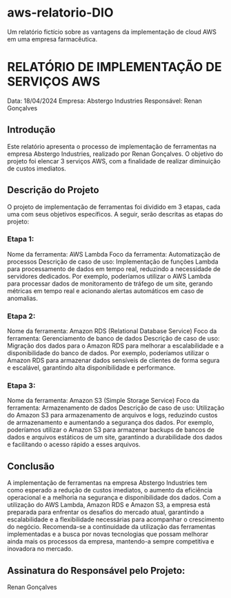 # aws-relatorio-DIO
Um relatório fictício sobre as vantagens da implementação de cloud AWS em uma empresa farmacêutica.

# RELATÓRIO DE IMPLEMENTAÇÃO DE SERVIÇOS AWS
Data: 18/04/2024 Empresa: Abstergo Industries Responsável: Renan Gonçalves

## Introdução
Este relatório apresenta o processo de implementação de ferramentas na empresa Abstergo Industries, realizado por Renan Gonçalves. O objetivo do projeto foi elencar 3 serviços AWS, com a finalidade de realizar diminuição de custos imediatos.

## Descrição do Projeto
O projeto de implementação de ferramentas foi dividido em 3 etapas, cada uma com seus objetivos específicos. A seguir, serão descritas as etapas do projeto:

### Etapa 1:

Nome da ferramenta: AWS Lambda
Foco da ferramenta: Automatização de processos
Descrição de caso de uso: Implementação de funções Lambda para processamento de dados em tempo real, reduzindo a necessidade de servidores dedicados. Por exemplo, poderíamos utilizar o AWS Lambda para processar dados de monitoramento de tráfego de um site, gerando métricas em tempo real e acionando alertas automáticos em caso de anomalias.

### Etapa 2:

Nome da ferramenta: Amazon RDS (Relational Database Service)
Foco da ferramenta: Gerenciamento de banco de dados
Descrição de caso de uso: Migração dos dados para o Amazon RDS para melhorar a escalabilidade e a disponibilidade do banco de dados. Por exemplo, poderíamos utilizar o Amazon RDS para armazenar dados sensíveis de clientes de forma segura e escalável, garantindo alta disponibilidade e performance.

### Etapa 3:

Nome da ferramenta: Amazon S3 (Simple Storage Service)
Foco da ferramenta: Armazenamento de dados
Descrição de caso de uso: Utilização do Amazon S3 para armazenamento de arquivos e logs, reduzindo custos de armazenamento e aumentando a segurança dos dados. Por exemplo, poderíamos utilizar o Amazon S3 para armazenar backups de bancos de dados e arquivos estáticos de um site, garantindo a durabilidade dos dados e facilitando o acesso rápido a esses arquivos.

## Conclusão
A implementação de ferramentas na empresa Abstergo Industries tem como esperado a redução de custos imediatos, o aumento da eficiência operacional e a melhoria na segurança e disponibilidade dos dados. Com a utilização do AWS Lambda, Amazon RDS e Amazon S3, a empresa está preparada para enfrentar os desafios do mercado atual, garantindo a escalabilidade e a flexibilidade necessárias para acompanhar o crescimento do negócio. Recomenda-se a continuidade da utilização das ferramentas implementadas e a busca por novas tecnologias que possam melhorar ainda mais os processos da empresa, mantendo-a sempre competitiva e inovadora no mercado.

## Assinatura do Responsável pelo Projeto:

Renan Gonçalves
